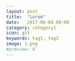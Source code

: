 ```yaml
---
layout: post
title:  "Lorem"
date:   2017-06-04 00:00
category: category1
icon: git
keywords: tag1, tag2
image: 1.png
#preview: 0
---
```


